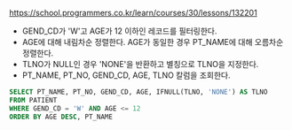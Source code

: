 https://school.programmers.co.kr/learn/courses/30/lessons/132201

- GEND_CD가 'W'고 AGE가 12 이하인 레코드를 필터링한다.
- AGE에 대해 내림차순 정렬한다. AGE가 동일한 경우 PT_NAME에 대해 오름차순 정렬한다.
- TLNO가 NULL인 경우 'NONE'을 반환하고 별칭으로 TLNO을 지정한다.
- PT_NAME, PT_NO, GEND_CD, AGE, TLNO 칼럼을 조회한다.

```sql
SELECT PT_NAME, PT_NO, GEND_CD, AGE, IFNULL(TLNO, 'NONE') AS TLNO
FROM PATIENT
WHERE GEND_CD = 'W' AND AGE <= 12
ORDER BY AGE DESC, PT_NAME
```